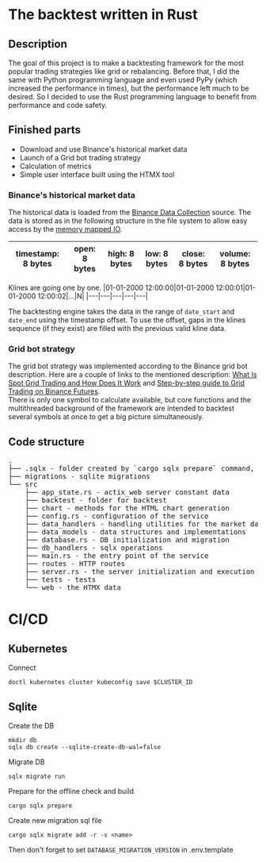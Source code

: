 # The backtest written in Rust
## Description
The goal of this project is to make a backtesting framework for the most popular trading strategies like grid or rebalancing. Before that, I did the same with Python programming language and even used PyPy (which increased the performance in times), but the performance left much to be desired. So I decided to use the Rust programming language to benefit from performance and code safety.

## Finished parts
- Download and use Binance's historical market data
- Launch of a Grid bot trading strategy
- Calculation of metrics
- Simple user interface built using the HTMX tool

### Binance's historical market data
The historical data is loaded from the [Binance Data Collection](https://data.binance.vision) source. The data is stored as in the following structure in the file system to allow easy access by the [memory mapped IO](https://docs.rs/memmap2/latest/memmap2/).  

|timestamp: 8 bytes|open: 8 bytes|high: 8 bytes|low: 8 bytes|close: 8 bytes|volume: 8 bytes|
|---|---|---|---|---|---|

Klines are going one by one.
|01-01-2000 12:00:00|01-01-2000 12:00:01|01-01-2000 12:00:02|...|N|
|---|---|---|---|---|

The backtesting engine takes the data in the range of `date_start` and `date_end` using the timestamp offset.
To use the offset, gaps in the klines sequence (if they exist) are filled with the previous valid kline data.

### Grid bot strategy
The grid bot strategy was implemented according to the Binance grid bot description. Here are a couple of links to the mentioned description: [What Is Spot Grid Trading and How Does It Work](https://www.binance.com/en/support/faq/what-is-spot-grid-trading-and-how-does-it-work-d5f441e8ab544a5b98241e00efb3a4ab) and [Step-by-step guide to Grid Trading on Binance Futures](https://academy.binance.com/en/articles/step-by-step-guide-to-grid-trading-on-binance-futures).  
There is only one symbol to calculate available, but core functions and the multithreaded background of the framework are intended to backtest several symbols at once to get a big picture simultaneously.

## Code structure
<pre>
.
├── .sqlx - folder created by `cargo sqlx prepare` command, it's needed to compile sqlx queries in a GitHub runner
├── migrations - sqlite migrations
└── src
    ├── app_state.rs - actix_web server constant data
    ├── backtest - folder for backtest
    ├── chart - methods for the HTML chart generation
    ├── config.rs - configuration of the service
    ├── data_handlers - handling utilities for the market data mostly
    ├── data_models - data structures and implementations
    ├── database.rs - DB initialization and migration
    ├── db_handlers - sqlx operations
    ├── main.rs - the entry point of the service
    ├── routes - HTTP routes
    ├── server.rs - the server initialization and execution
    ├── tests - tests
    └── web - the HTMX data
</pre>
# CI/CD
## Kubernetes
Connect
```
doctl kubernetes cluster kubeconfig save $CLUSTER_ID
```
## Sqlite
Create the DB
```
mkdir db
sqlx db create --sqlite-create-db-wal=false
```
Migrate DB
```
sqlx migrate run
```
Prepare for the offline check and build
```
cargo sqlx prepare
```
Create new migration sql file
```
cargo sqlx migrate add -r -s <name>
```
Then don't forget to set `DATABASE_MIGRATION_VERSION` in .env.template
